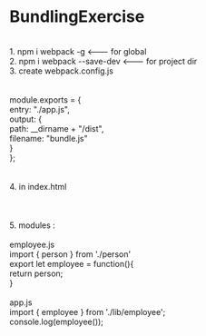 # BundlingExercise <br/>
<br/>
1. npm i webpack -g <--- for global <br/>
2. npm i webpack --save-dev <--- for project dir <br/>
3. create webpack.config.js <br/>
<br/><br/>
module.exports = { <br/>
    entry: "./app.js", <br/>
    output: { <br/>
        path: __dirname + "/dist", <br/>
        filename: "bundle.js" <br/>
    }   <br/>
};<br/>
<br/><br/>
4. in index.html <br/>
   <script type="text/javascript" src="dist/bundle.js" charset="utf-8"></script><br/>
   <br/><br/>
5. modules :<br/>
<br/>
employee.js <br/>
import { person } from './person' <br/>
export let employee = function(){ <br/>
    return person; <br/>
} <br/>
<br/>
app.js <br/>
import { employee } from './lib/employee'; <br/>
console.log(employee()); <br/>
